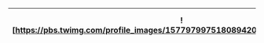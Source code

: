 <link href="styles.css" rel="stylesheet">


| ![https://pbs.twimg.com/profile_images/1577979975180894209/Y7J7MloD_bigger.jpg] | Dr. Ahmet Salih Şimşek @asalihsimsek |
|---------|--------------------------------------|

